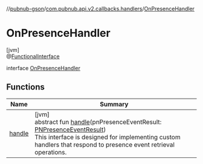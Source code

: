 //[pubnub-gson](../../../index.md)/[com.pubnub.api.v2.callbacks.handlers](../index.md)/[OnPresenceHandler](index.md)

# OnPresenceHandler

[jvm]\
@[FunctionalInterface](https://docs.oracle.com/javase/8/docs/api/java/lang/FunctionalInterface.html)

interface [OnPresenceHandler](index.md)

## Functions

| Name | Summary |
|---|---|
| [handle](handle.md) | [jvm]<br>abstract fun [handle](handle.md)(pnPresenceEventResult: [PNPresenceEventResult](../../../../pubnub-core/pubnub-core-api/pubnub-core-api/com.pubnub.api.models.consumer.pubsub/-p-n-presence-event-result/index.md))<br> This interface is designed for implementing custom handlers that respond to presence event retrieval operations. |
